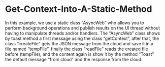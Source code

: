# Get-Context-Into-A-Static-Method
In this example, we use a static class “AsyncWeb” who allows you to perform background operations and publish results on the UI thread without having to manipulate threads and/or handlers. The “AsyncWeb” class shows by toast method a first message using the class “getContext”, after that, the class “createFile” gets the JSON message from the cloud and save it in a file named “tempFile”, finally the class “readFile” reads the created file before (tempFile), and the content again is show it by the method “Toast” the default message “from cloud” and the response from the cloud.
